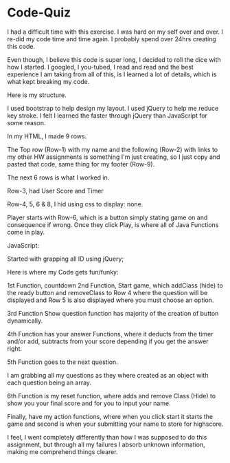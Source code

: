 # Code-Quiz

I had a difficult time with this exercise. I was hard on my self over and over.
I re-did my code time and time again. I probably spend over 24hrs creating this code. 

Even though, I believe this code is super long, I decided to roll the dice with how I started. 
I googled, I you-tubed, I read and read and the best experience I am taking from all of this, is I learned a lot of details, which is what kept breaking my code. 

Here is my structure. 

I used bootstrap to help design my layout. 
I used jQuery to help me reduce key stroke. I felt I learned the faster through jQuery than JavaScript for some reason. 

In my HTML, I made 9 rows. 

The Top row (Row-1) with my name and the following (Row-2) with links to my other HW assignments is something I'm just creating, so I just copy and pasted that code, same thing for my footer (Row-9). 

The next 6 rows is what I worked in. 

Row-3, had User Score and Timer

Row-4, 5, 6 & 8, I hid using css to display: none. 

Player starts with Row-6, which is a button simply stating game on and consequence if wrong. 
Once they click Play, is where all of Java Functions come in play. 

JavaScript: 

Started with grapping all ID using jQuery;

Here is where my Code gets fun/funky: 

1st Function, countdown
2nd Function, Start game, which addClass (hide) to the ready button and removeClass to Row 4 where the question will be displayed and Row 5 is also displayed where you must choose an option. 

3rd Function Show question function has majority of the creation of button dynamically. 

4th Function has your answer Functions, where it deducts from the timer and/or add, subtracts from your score depending if you get the answer right.

5th Function goes to the next question. 

I am grabbing all my questions as they where created as an object with each question being an array. 

6th Function is my reset function, where adds and remove Class (Hide) to show you your final score and for you to input your name. 

Finally, have my action functions, where when you click start it starts the game and second is when your submitting your name to store for highscore.

I feel, I went completely differently than how I was supposed to do this assignment, but through all my failures I absorb unknown information, making me comprehend things clearer. 

